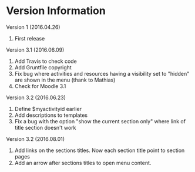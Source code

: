 Version Information
===================
Version 1 (2016.04.26)
  1. First release


Version 3.1 (2016.06.09)
  1. Add Travis to check code 
  2. Add Gruntfile copyright
  3. Fix bug where activities and resources having a visibility set to "hidden" are shown in the menu (thank to Mathias)
  4. Check for Moodle 3.1


Version 3.2 (2016.06.23)
  1. Define $myactivityid earlier
  2. Add descriptions to templates
  3. Fix a bug with the option "show the current section only" where link of title section doesn't work


Version 3.2 (2016.08.01)
  1. Add links on the sections titles. Now each section title point to section pages
  2. Add an arrow after sections titles to open menu content. 
